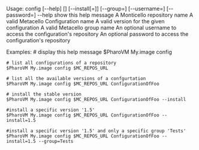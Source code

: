 Usage: config [--help] <repository url> [<configuration>] [--install[=<version>]] [--group=<group>] [--username=<username>] [--password=<password>]
	--help              show this help message
	<repository url>    A Monticello repository name 
	<configuration>     A valid Metacello Configuration name
	<version>           A valid version for the given configuration
	<group>             A valid Metacello group name
	<username>          An optional username to access the configuration's repository
	<password>          An optional password to access the configuration's repository
	
Examples:
	# display this help message
	$PharoVM My.image config
	
	# list all configurations of a repository
	$PharoVM My.image config $MC_REPOS_URL
	
	# list all the available versions of a confgurtation
	$PharoVM My.image config $MC_REPOS_URL ConfigurationOfFoo
	
	# install the stable version
	$PharoVM My.image config $MC_REPOS_URL ConfigurationOfFoo --install
	
	#install a specific version '1.5'
	$PharoVM My.image config $MC_REPOS_URL ConfigurationOfFoo --install=1.5
	
	#install a specific version '1.5' and only a specific group 'Tests'
	$PharoVM My.image config $MC_REPOS_URL ConfigurationOfFoo --install=1.5 --group=Tests
